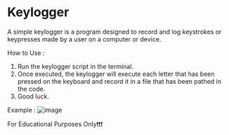 # Keylogger

A simple keylogger is a program designed to record and log keystrokes or keypresses made by a user on a computer or device.

How to Use :
1. Run the keylogger script in the terminal.
2. Once executed, the keylogger will execute each letter that has been pressed on the keyboard and record it in a file that has been pathed in the code.
3. Good luck.

Example :
![image](https://github.com/pinthe3rd/Keylogger/assets/145782149/85029e66-b008-4780-ab00-fddc79ee15d2)



For Educational Purposes Only❗❗❗
